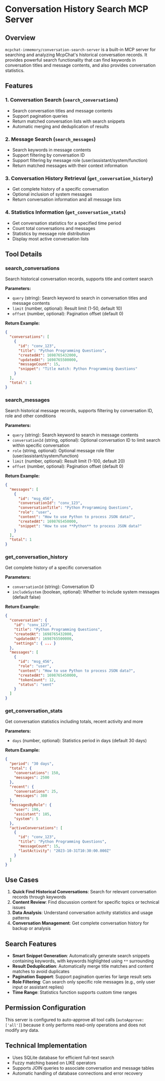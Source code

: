 # Conversation History Search MCP Server

## Overview

`mcpchat-inmemory/conversation-search-server` is a built-in MCP server for searching and analyzing McpChat's historical conversation records. It provides powerful search functionality that can find keywords in conversation titles and message contents, and also provides conversation statistics.

## Features

### 1. Conversation Search (`search_conversations`)
- Search conversation titles and message contents
- Support pagination queries
- Return matched conversation lists with search snippets
- Automatic merging and deduplication of results

### 2. Message Search (`search_messages`)
- Search keywords in message contents
- Support filtering by conversation ID
- Support filtering by message role (user/assistant/system/function)
- Return matched messages with their context information

### 3. Conversation History Retrieval (`get_conversation_history`)
- Get complete history of a specific conversation
- Optional inclusion of system messages
- Return conversation information and all message lists

### 4. Statistics Information (`get_conversation_stats`)
- Get conversation statistics for a specified time period
- Count total conversations and messages
- Statistics by message role distribution
- Display most active conversation lists

## Tool Details

### search_conversations
Search historical conversation records, supports title and content search

**Parameters:**
- `query` (string): Search keyword to search in conversation titles and message contents
- `limit` (number, optional): Result limit (1-50, default 10)
- `offset` (number, optional): Pagination offset (default 0)

**Return Example:**
```json
{
  "conversations": [
    {
      "id": "conv_123",
      "title": "Python Programming Questions",
      "createdAt": 1698765432000,
      "updatedAt": 1698765500000,
      "messageCount": 15,
      "snippet": "Title match: Python Programming Questions"
    }
  ],
  "total": 1
}
```

### search_messages
Search historical message records, supports filtering by conversation ID, role and other conditions

**Parameters:**
- `query` (string): Search keyword to search in message contents
- `conversationId` (string, optional): Optional conversation ID to limit search within specific conversation
- `role` (string, optional): Optional message role filter (user/assistant/system/function)
- `limit` (number, optional): Result limit (1-100, default 20)
- `offset` (number, optional): Pagination offset (default 0)

**Return Example:**
```json
{
  "messages": [
    {
      "id": "msg_456",
      "conversationId": "conv_123",
      "conversationTitle": "Python Programming Questions",
      "role": "user",
      "content": "How to use Python to process JSON data?",
      "createdAt": 1698765450000,
      "snippet": "How to use **Python** to process JSON data?"
    }
  ],
  "total": 1
}
```

### get_conversation_history
Get complete history of a specific conversation

**Parameters:**
- `conversationId` (string): Conversation ID
- `includeSystem` (boolean, optional): Whether to include system messages (default false)

**Return Example:**
```json
{
  "conversation": {
    "id": "conv_123",
    "title": "Python Programming Questions",
    "createdAt": 1698765432000,
    "updatedAt": 1698765500000,
    "settings": { ... }
  },
  "messages": [
    {
      "id": "msg_456",
      "role": "user",
      "content": "How to use Python to process JSON data?",
      "createdAt": 1698765450000,
      "tokenCount": 12,
      "status": "sent"
    }
  ]
}
```

### get_conversation_stats
Get conversation statistics including totals, recent activity and more

**Parameters:**
- `days` (number, optional): Statistics period in days (default 30 days)

**Return Example:**
```json
{
  "period": "30 days",
  "total": {
    "conversations": 150,
    "messages": 2500
  },
  "recent": {
    "conversations": 25,
    "messages": 380
  },
  "messagesByRole": {
    "user": 190,
    "assistant": 185,
    "system": 5
  },
  "activeConversations": [
    {
      "id": "conv_123",
      "title": "Python Programming Questions",
      "messageCount": 15,
      "lastActivity": "2023-10-31T10:30:00.000Z"
    }
  ]
}
```

## Use Cases

1. **Quick Find Historical Conversations**: Search for relevant conversation records through keywords
2. **Content Review**: Find discussion content for specific topics or technical issues
3. **Data Analysis**: Understand conversation activity statistics and usage patterns
4. **Conversation Management**: Get complete conversation history for backup or analysis

## Search Features

- **Smart Snippet Generation**: Automatically generate search snippets containing keywords, with keywords highlighted using `**` surrounding
- **Result Deduplication**: Automatically merge title matches and content matches to avoid duplicates
- **Pagination Support**: Support pagination queries for large result sets
- **Role Filtering**: Can search only specific role messages (e.g., only user input or assistant replies)
- **Time Range**: Statistics function supports custom time ranges

## Permission Configuration

This server is configured to auto-approve all tool calls (`autoApprove: ['all']`) because it only performs read-only operations and does not modify any data.

## Technical Implementation

- Uses SQLite database for efficient full-text search
- Fuzzy matching based on LIKE operators
- Supports JOIN queries to associate conversation and message tables
- Automatic handling of database connections and error recovery 